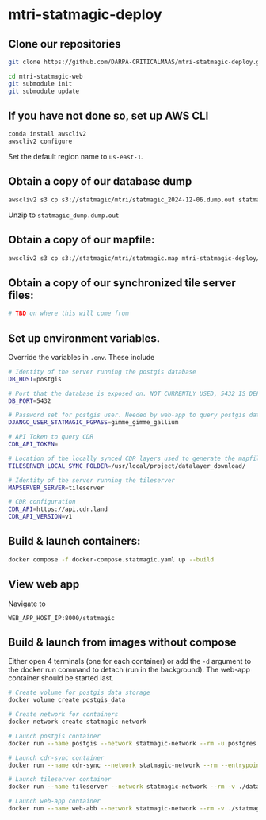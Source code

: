 # mtri-statmagic-deploy

## Clone our repositories

```bash
git clone https://github.com/DARPA-CRITICALMAAS/mtri-statmagic-deploy.git
```

```bash
cd mtri-statmagic-web
git submodule init
git submodule update
```

## If you have not done so, set up AWS CLI
```bash
conda install awscliv2
awscliv2 configure
```

Set the default region name to `us-east-1`. 
## Obtain a copy of our database dump
```bash
awscliv2 s3 cp s3://statmagic/mtri/statmagic_2024-12-06.dump.out statmagic_dump.dump.out
```

Unzip to `statmagic_dump.dump.out`

## Obtain a copy of our mapfile:
```bash
awscliv2 s3 cp s3://statmagic/mtri/statmagic.map mtri-statmagic-deploy/statmagic.map
```

## Obtain a copy of our synchronized tile server files:
```bash
# TBD on where this will come from
```

## Set up environment variables. 
Override the variables in `.env`. These include
```bash
# Identity of the server running the postgis database
DB_HOST=postgis

# Port that the database is exposed on. NOT CURRENTLY USED, 5432 IS DEFAULT
DB_PORT=5432

# Password set for postgis user. Needed by web-app to query postgis database
DJANGO_USER_STATMAGIC_PGPASS=gimme_gimme_gallium

# API Token to query CDR
CDR_API_TOKEN=

# Location of the locally synced CDR layers used to generate the mapfile
TILESERVER_LOCAL_SYNC_FOLDER=/usr/local/project/datalayer_download/

# Identity of the server running the tileserver
MAPSERVER_SERVER=tileserver

# CDR configuration
CDR_API=https://api.cdr.land
CDR_API_VERSION=v1
```

## Build & launch containers:
```bash 
docker compose -f docker-compose.statmagic.yaml up --build 
```

## View web app
Navigate to 
```
WEB_APP_HOST_IP:8000/statmagic
```

## Build & launch from images without compose
Either open 4 terminals (one for each container) or add the `-d` argument to the docker run command to detach (run in the background).
The web-app container should be started last.

```bash
# Create volume for postgis data storage
docker volume create postgis_data

# Create network for containers
docker network create statmagic-network

# Launch postgis container
docker run --name postgis --network statmagic-network --rm -u postgres -e POSTGRES_USER=postgres -e POSTGRES_PASSWORD=postgres -e POSTGRES_DB=statmagic -e DJANGO_USER_STATMAGIC_PGPASS=$DJANGO_USER_STATMAGIC_PGPASS -v postgis_data:/var/lib/postgresql/data -v ${PWD}/statmagic_dump.dump.out:/tmp/statmagic_dump.dump.out -v ${PWD}/init_scripts:/docker-entrypoint-initdb.d/ --health-cmd CMD-SHELL,pg_isready,-d,statmagic --health-interval 3s --health-retries 30 --health-timeout 3s postgis/postgis:14-3.5

# Launch cdr-sync container
docker run --name cdr-sync --network statmagic-network --rm --entrypoint /bin/bash -v ./datalayer_download:${TILESERVER_LOCAL_SYNC_FOLDER} -v ./statmagic.map:/usr/local/project/statmagic.map --env-file .env mtri-statmagic-deploy-cdr-sync -c "cron -f"

# Launch tileserver container
docker run --name tileserver --network statmagic-network --rm -v ./datalayer_download:/datalayer_download -v ./statmagic.map:/var/www/mapfiles/statmagic.map -v ./symbols.sym:/var/www/mapfiles/symbols.sym -v ./tileserver_000-default.conf:/etc/apache2/sites-available/000-default.conf -p 8081:80 mtri-statmagic-deploy-tileserver

# Launch web-app container 
docker run --name web-abb --network statmagic-network --rm -v ./statmagic_000-default.conf:/etc/apache2/sites-available/000-default.conf -v ./startup.sh:/usr/local/project/startup.sh -v ./datalayer_download:${TILESERVER_LOCAL_SYNC_FOLDER} -v ./statmagic.map:/usr/local/project/statmagic.map -p 8000:80 --env-file .env mtri-statmagic-deploy-web-app server
```
